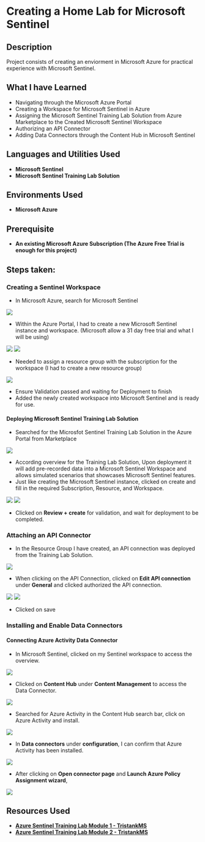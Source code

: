 <h1>Creating a Home Lab for Microsoft Sentinel</h1>


<h2>Description</h2>
Project consists of creating an enviorment in Microsoft Azure for practical experience with Microsoft Sentinel.
<br />

<h2>What I have Learned</h2>

- Navigating through the Microsoft Azure Portal
- Creating a Workspace for Microsoft Sentinel in Azure
- Assigning the Microsoft Sentinel Training Lab Solution from Azure Marketplace to the Created Microsoft Sentinel Workspace
- Authorizing an API Connector 
- Adding Data Connectors through the Content Hub in Microsoft Sentinel

<h2>Languages and Utilities Used</h2>

- <b>Microsoft Sentinel</b>
- <b>Microsoft Sentinel Training Lab Solution </b>

<h2>Environments Used </h2>

- <b>Microsoft Azure</b>

<h2>Prerequisite</h2>

- <b>An existing Microsoft Azure Subscription (The Azure Free Trial is enough for this project)</b>

<h2>Steps taken:</h2>

<h3>Creating a Sentinel Workspace</h3>

- In Microsoft Azure, search for Microsoft Sentinel
<img src='https://i.imgur.com/UPuQDKV.png'>
  
- Within the Azure Portal, I had to create a new Microsoft Sentinel instance and workspace. (Microsoft allow a 31 day free trial and what I will be using)
<img src='https://i.imgur.com/nQcouxw.png'>
<img src='https://i.imgur.com/z0r9pTT.png'>

- Needed to assign a resource group with the subscription for the workspace (I had to create a new resource group)
<img src='https://i.imgur.com/3SomKpt.png'>
  
- Ensure Validation passed and waiting for Deployment to finish
- Added the newly created workspace into Microsoft Sentinel and is ready for use.

<h4>Deploying Microsoft Sentinel Training Lab Solution</h4>

- Searched for the Microsfot Sentinel Training Lab Solution in the Azure Portal from Marketplace
<img src='https://i.imgur.com/ggnfwBV.png'>

- According overview for the Training Lab Solution, Upon deployment it will add pre-recorded data into a Microsoft Sentinel Workspace and allows simulated scenarios that showcases Microsoft Sentinel features.
- Just like creating the Microsoft Sentinel instance, clicked on create and fill in the required Subscription, Resource, and Workspace.
<img src='https://i.imgur.com/PNOBX3p.png'>
<img src='https://i.imgur.com/kN2CA06.png'>

- Clicked on <b>Review + create</b> for validation, and wait for deployment to be completed.

<h3>Attaching an API Connector</h3>

- In the Resource Group I have created, an API connection was deployed from the Training Lab Solution.
<img src='https://i.imgur.com/V7BGzxh.png'>

- When clicking on the API Connection, clicked on <b>Edit API connection</b> under <b>General</b> and clicked authorized the API connection.
<img src='https://i.imgur.com/R5xDwny.png'>
<img src='https://i.imgur.com/wZUwSAI.png'>

- Clicked on save 

<h3>Installing and Enable Data Connectors</h3>

<h4>Connecting Azure Activity Data Connector</h4>

- In Microsoft Sentinel, clicked on my Sentinel workspace to access the overview.
<img src='https://i.imgur.com/QJra9w6.png'>

- Clicked on <b>Content Hub</b> under <b>Content Management</b> to access the Data Connector.
<img src='https://i.imgur.com/q8CXa4t.png'>

- Searched for Azure Activity in the Content Hub search bar, click on Azure Activity and install.
<img src='https://i.imgur.com/mJ033N0.png'>

- In <b>Data connectors</b> under <b>configuration</b>, I can confirm that Azure Activity has been installed.
<img src='https://i.imgur.com/gP1vRgX.png'>

- After clicking on <b>Open connector page</b> and <b>Launch Azure Policy Assignment wizard</b>, 
<img src='https://i.imgur.com/fS2d77F.png'>

<h2>Resources Used</h2>

- <b><a href='https://github.com/Azure/Azure-Sentinel/blob/master/Solutions/Training/Azure-Sentinel-Training-Lab/Modules/Module-1-Setting-up-the-environment.md'>Azure Sentinel Training Lab Module 1 - TristankMS</a></b>
- <b><a href='https://github.com/Azure/Azure-Sentinel/blob/master/Solutions/Training/Azure-Sentinel-Training-Lab/Modules/Module-2-Data-Connectors.md'>Azure Sentinel Training Lab Module 2 - TristankMS</a></b>

<!--
 ```diff
- text in red
+ text in green
! text in orange
# text in gray
@@ text in purple (and bold)@@
```
